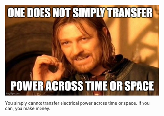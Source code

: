 ![You simply cannot transfer power across time or space](85v61b.jpg "Nope, you cant't")

You simply cannot transfer electrical power across time or space. If you can, you make money.
